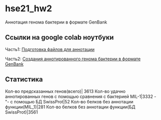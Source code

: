 # hse21_hw2
Aннотация генома бактерии в формате GenBank

## Ссылки на google colab ноутбуки
Часть1: [Подготовка файлов для аннотации](https://colab.research.google.com/drive/1dHbufPbbn3lV_DElbkzAJSspSX1lnMRW?usp=sharing)

Часть2: [Создания аннотированного генома бактерии в формате GenBank](https://colab.research.google.com/drive/1Z9fZ31NpmkAlUlXmgXYVdGumanbFG1dr?usp=sharing)

## Статистика
Кол-во предсказанных генов(всего)| 3613
Кол-во удачно аннотированных генов с помощью сравнения с бактерией MIL-1|3332
-"- с помощью БД SwissProt|52
Кол-во белков без аннотации функции(MIL_1)|281
Кол-во белков без аннотации функции(БД SwissProt)|3561
